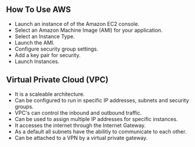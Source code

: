 ## How To Use AWS
* Launch an instance of of the Amazon EC2 console.
* Select an Amazon Machine Image (AMI) for your application.
* Select an Instance Type.
* Launch the AMI.
* Configure security group settings.
* Add a key pair for security.
* Launch Instances.


## Virtual Private Cloud (VPC)
* It is a scaleable architecture.
* Can be configured to run in specific IP addresses, subnets and security groups.
* VPC's can control the inbound and outbound traffic.
* Can be used to assign multiple IP addresses for specific instances.
* It accesses the internet through the Internet Gateway.
* As a default all subnets have the abilitiy to communicate to each other.
* Can be attached to a VPN by a virtual private gateway.
